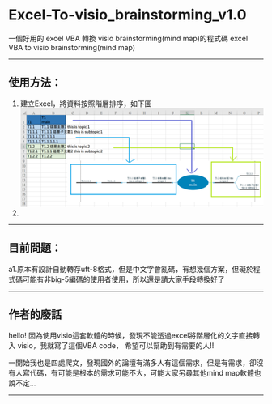 # Excel-To-visio_brainstorming_v1.0
一個好用的 excel VBA 轉換 visio brainstorming(mind map)的程式碼
excel VBA to visio brainstorming(mind map)

---
## 使用方法：
1. 建立Excel，將資料按照階層排序，如下圖
![image](https://github.com/hugheschung/Excel-To-visio_brainstorming/blob/main/001.png)
2. 
---
## 目前問題：
 a1.原本有設計自動轉存uft-8格式，但是中文字會亂碼，有想幾個方案，但礙於程式碼可能有非big-5編碼的使用者使用，所以還是請大家手段轉換好了


---
## 作者的廢話
hello!
因為使用visio這套軟體的時候，發現不能透過excel將階層化的文字直接轉入 visio，我就寫了這個VBA code，
希望可以幫助到有需要的人!!

一開始我也是四處爬文，發現國外的論壇有滿多人有這個需求，但是有需求，卻沒有人寫代碼，有可能是根本的需求可能不大，可能大家另尋其他mind map軟體也說不定...

---
